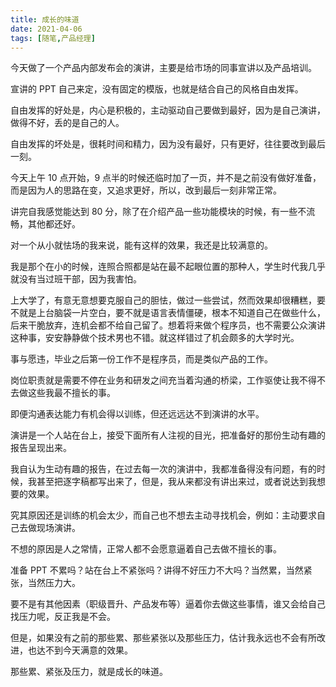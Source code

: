 ```yaml
---
title: 成长的味道
date: 2021-04-06
tags: [随笔,产品经理]
---
```


今天做了一个产品内部发布会的演讲，主要是给市场的同事宣讲以及产品培训。

宣讲的 PPT 自己来定，没有固定的模版，也就是结合自己的风格自由发挥。

自由发挥的好处是，内心是积极的，主动驱动自己要做到最好，因为是自己演讲，做得不好，丢的是自己的人。

自由发挥的坏处是，很耗时间和精力，因为没有最好，只有更好，往往要改到最后一刻。

今天上午 10 点开始，9 点半的时候还临时加了一页，并不是之前没有做好准备，而是因为人的思路在变，又追求更好，所以，改到最后一刻非常正常。

讲完自我感觉能达到 80 分，除了在介绍产品一些功能模块的时候，有一些不流畅，其他都还好。

对一个从小就怯场的我来说，能有这样的效果，我还是比较满意的。

我是那个在小的时候，连照合照都是站在最不起眼位置的那种人，学生时代我几乎就没有当过班干部，因为我害怕。

上大学了，有意无意想要克服自己的胆怯，做过一些尝试，然而效果却很糟糕，要不就是上台脑袋一片空白，要不就是语言表情僵硬，根本不知道自己在做些什么，后来干脆放弃，连机会都不给自己留了。想着将来做个程序员，也不需要公众演讲这种事，安安静静做个技术男也不错。就这样错过了机会颇多的大学时光。

事与愿违，毕业之后第一份工作不是程序员，而是类似产品的工作。

岗位职责就是需要不停在业务和研发之间充当着沟通的桥梁，工作驱使让我不得不去做这些我最不擅长的事。

即便沟通表达能力有机会得以训练，但还远远达不到演讲的水平。

演讲是一个人站在台上，接受下面所有人注视的目光，把准备好的那份生动有趣的报告呈现出来。

我自认为生动有趣的报告，在过去每一次的演讲中，我都准备得没有问题，有的时候，我甚至把逐字稿都写出来了，但是，我从来都没有讲出来过，或者说达到我想要的效果。

究其原因还是训练的机会太少，而自己也不想去主动寻找机会，例如：主动要求自己去做现场演讲。

不想的原因是人之常情，正常人都不会愿意逼着自己去做不擅长的事。

准备 PPT 不累吗？站在台上不紧张吗？讲得不好压力不大吗？当然累，当然紧张，当然压力大。

要不是有其他因素（职级晋升、产品发布等）逼着你去做这些事情，谁又会给自己找压力呢，反正我是不会。

但是，如果没有之前的那些累、那些紧张以及那些压力，估计我永远也不会有所改进，也达不到今天满意的效果。

那些累、紧张及压力，就是成长的味道。